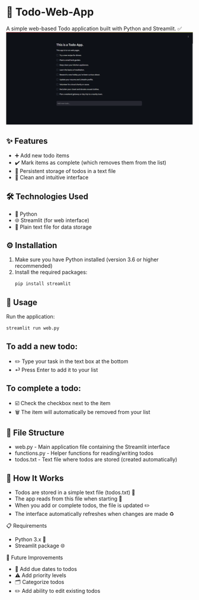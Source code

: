 # 📝 Todo-Web-App

A simple web-based Todo application built with Python and Streamlit. ✅
![Todo App Screenshot](todo_app_image.png)

## ✨ Features

- ➕ Add new todo items
- ✔️ Mark items as complete (which removes them from the list)
- 💾 Persistent storage of todos in a text file
- 🎨 Clean and intuitive interface

## 🛠️ Technologies Used

- 🐍 Python
- 🌐 Streamlit (for web interface)
- 📄 Plain text file for data storage

## ⚙️ Installation

1. Make sure you have Python installed (version 3.6 or higher recommended)
2. Install the required packages:
   ```bash
   pip install streamlit
## 🚀 Usage
Run the application:
  ```bash
  streamlit run web.py
 ```
## To add a new todo:

- ✏️ Type your task in the text box at the bottom
- ⏎ Press Enter to add it to your list

## To complete a todo:

- ☑️ Check the checkbox next to the item
- 🗑️ The item will automatically be removed from your list
 
## 📂 File Structure
- web.py - Main application file containing the Streamlit interface
- functions.py - Helper functions for reading/writing todos
- todos.txt - Text file where todos are stored (created automatically)

## 🔧 How It Works
- Todos are stored in a simple text file (todos.txt) 📄
- The app reads from this file when starting 🔄
- When you add or complete todos, the file is updated ✏️
- The interface automatically refreshes when changes are made ♻️

📋 Requirements
- Python 3.x 🐍
- Streamlit package 🌐

🔮 Future Improvements
- 📅 Add due dates to todos
- ⚠️ Add priority levels
- 🗂️ Categorize todos
- ✏️ Add ability to edit existing todos
